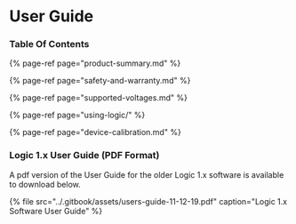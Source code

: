 # User Guide

### **Table Of Contents**

{% page-ref page="product-summary.md" %}

{% page-ref page="safety-and-warranty.md" %}

{% page-ref page="supported-voltages.md" %}

{% page-ref page="using-logic/" %}

{% page-ref page="device-calibration.md" %}



### Logic 1.x User Guide \(PDF Format\)

A pdf version of the User Guide for the older Logic 1.x software is available to download below.

{% file src="../.gitbook/assets/users-guide-11-12-19.pdf" caption="Logic 1.x Software User Guide" %}




